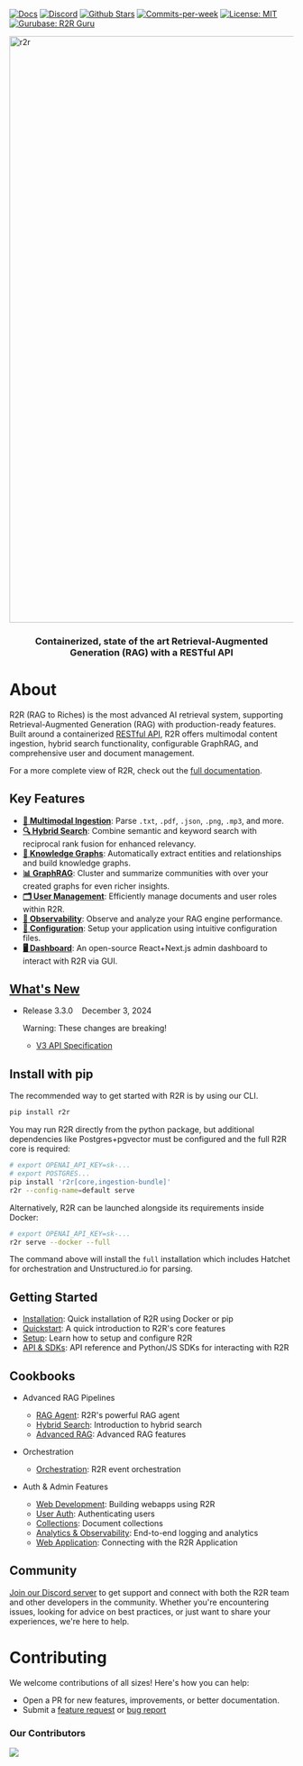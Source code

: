 <p align="left">
  <a href="https://r2r-docs.sciphi.ai"><img src="https://img.shields.io/badge/docs.sciphi.ai-3F16E4" alt="Docs"></a>
  <a href="https://discord.gg/p6KqD2kjtB"><img src="https://img.shields.io/discord/1120774652915105934?style=social&logo=discord" alt="Discord"></a>
  <a href="https://github.com/SciPhi-AI"><img src="https://img.shields.io/github/stars/SciPhi-AI/R2R" alt="Github Stars"></a>
  <a href="https://github.com/SciPhi-AI/R2R/pulse"><img src="https://img.shields.io/github/commit-activity/w/SciPhi-AI/R2R" alt="Commits-per-week"></a>
  <a href="https://opensource.org/licenses/MIT"><img src="https://img.shields.io/badge/License-MIT-purple.svg" alt="License: MIT"></a>
  <a href="https://gurubase.io/g/r2r"><img src="https://img.shields.io/badge/Gurubase-Ask%20R2R%20Guru-006BFF" alt="Gurubase: R2R Guru"></a>
</p>

<img width="1041" alt="r2r" src="https://github.com/user-attachments/assets/b6ee6a78-5d37-496d-ae10-ce18eee7a1d6">
<h3 align="center">
  Containerized, state of the art Retrieval-Augmented Generation (RAG) with a RESTful API
</h3>

# About
R2R (RAG to Riches) is the most advanced AI retrieval system, supporting Retrieval-Augmented Generation (RAG) with production-ready features. Built around a containerized [RESTful API](https://r2r-docs.sciphi.ai/api-reference/introduction), R2R offers multimodal content ingestion, hybrid search functionality, configurable GraphRAG, and comprehensive user and document management.

For a more complete view of R2R, check out the [full documentation](https://r2r-docs.sciphi.ai/).

## Key Features
- [**📁 Multimodal Ingestion**](https://r2r-docs.sciphi.ai/documentation/configuration/ingestion): Parse `.txt`, `.pdf`, `.json`, `.png`, `.mp3`, and more.
- [**🔍 Hybrid Search**](https://r2r-docs.sciphi.ai/cookbooks/hybrid-search): Combine semantic and keyword search with reciprocal rank fusion for enhanced relevancy.
- [**🔗 Knowledge Graphs**](https://r2r-docs.sciphi.ai/cookbooks/knowledge-graphs): Automatically extract entities and relationships and build knowledge graphs.
- [**📊 GraphRAG**](https://r2r-docs.sciphi.ai/cookbooks/graphrag): Cluster and summarize communities with over your created graphs for even richer insights.
- [**🗂️ User Management**](https://r2r-docs.sciphi.ai/cookbooks/user-auth): Efficiently manage documents and user roles within R2R.
- [**🔭 Observability**](https://r2r-docs.sciphi.ai/cookbooks/observability): Observe and analyze your RAG engine performance.
- [**🧩 Configuration**](https://r2r-docs.sciphi.ai/documentation/configuration/overview): Setup your application using intuitive configuration files.
- [**🖥️ Dashboard**](https://r2r-docs.sciphi.ai/cookbooks/application): An open-source React+Next.js admin dashboard to interact with R2R via GUI.


## [What's New](https://r2r-docs.sciphi.ai/introduction/whats-new)

- Release 3.3.0&nbsp;&nbsp;&nbsp;&nbsp;December 3, 2024&nbsp;&nbsp;&nbsp;&nbsp;

  Warning: These changes are breaking!
  - [V3 API Specification](https://r2r-docs.sciphi.ai/api-and-sdks/introduction)

## Install with pip
The recommended way to get started with R2R is by using our CLI.

```bash
pip install r2r
```


You may run R2R directly from the python package, but additional dependencies like Postgres+pgvector must be configured and the full R2R core is required:

```bash
# export OPENAI_API_KEY=sk-...
# export POSTGRES...
pip install 'r2r[core,ingestion-bundle]'
r2r --config-name=default serve
```

Alternatively, R2R can be launched alongside its requirements inside Docker:

```bash
# export OPENAI_API_KEY=sk-...
r2r serve --docker --full
```

The command above will install the `full` installation which includes Hatchet for orchestration and Unstructured.io for parsing.

## Getting Started

- [Installation](/documentation/installation/overview): Quick installation of R2R using Docker or pip
- [Quickstart](/documentation/quickstart): A quick introduction to R2R's core features
- [Setup](/documentation/configuration/overview): Learn how to setup and configure R2R
- [API & SDKs](/api-and-sdks/introduction): API reference and Python/JS SDKs for interacting with R2R

## Cookbooks

- Advanced RAG Pipelines
  - [RAG Agent](/cookbooks/rag-agent): R2R's powerful RAG agent
  - [Hybrid Search](/cookbooks/hybrid-search): Introduction to hybrid search
  - [Advanced RAG](/cookbooks/advanced-rag): Advanced RAG features

- Orchestration
  - [Orchestration](/cookbooks/orchestration): R2R event orchestration

- Auth & Admin Features
  - [Web Development](/cookbooks/web-dev): Building webapps using R2R
  - [User Auth](/cookbooks/user-auth): Authenticating users
  - [Collections](/cookbooks/collections): Document collections
  - [Analytics & Observability](/cookbooks/observability): End-to-end logging and analytics
  - [Web Application](/cookbooks/application): Connecting with the R2R Application


## Community

[Join our Discord server](https://discord.gg/p6KqD2kjtB) to get support and connect with both the R2R team and other developers in the community. Whether you're encountering issues, looking for advice on best practices, or just want to share your experiences, we're here to help.

# Contributing

We welcome contributions of all sizes! Here's how you can help:

- Open a PR for new features, improvements, or better documentation.
- Submit a [feature request](https://github.com/SciPhi-AI/R2R/issues/new?assignees=&labels=&projects=&template=feature_request.md&title=) or [bug report](https://github.com/SciPhi-AI/R2R/issues/new?assignees=&labels=&projects=&template=bug_report.md&title=)

### Our Contributors
<a href="https://github.com/SciPhi-AI/R2R/graphs/contributors">
  <img src="https://contrib.rocks/image?repo=SciPhi-AI/R2R" />
</a>
